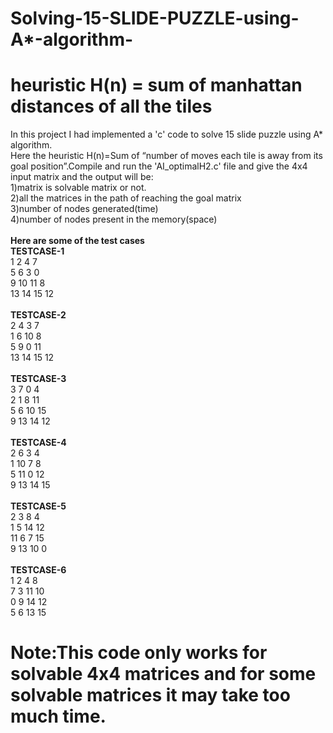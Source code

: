 # Solving-15-SLIDE-PUZZLE-using-A*-algorithm-
# heuristic H(n) = sum of manhattan distances of all the tiles
In this project I had implemented a 'c' code to solve 15 slide puzzle using A* algorithm.<br/>
Here the heuristic H(n)=Sum of “number of moves each tile is away from its goal position”.Compile and run the 'AI_optimalH2.c' file and give the 4x4 input matrix and the output will be:<br/>
1)matrix is solvable matrix or not.<br/>
2)all the matrices in the path of reaching the goal matrix<br/>
3)number of nodes generated(time)<br/>
4)number of nodes present in the memory(space)<br />  
**Here are some of the test cases**<br/>
**TESTCASE-1**<br/>
1 2 4 7<br/>
5 6 3 0<br/>
9 10 11 8<br/>
13 14 15 12<br/><br/>
**TESTCASE-2**<br/>
2 4 3 7<br/>
1 6 10 8<br/>
5 9 0 11<br/>
13 14 15 12<br/><br/>
**TESTCASE-3**<br/>
3 7 0 4<br/>
2 1 8 11<br/>
5 6 10 15 <br/>
9 13 14 12<br/><br/>
**TESTCASE-4**<br/>
2 6 3 4<br/>
1 10 7 8<br/>
5 11 0 12<br/>
9 13 14 15<br/><br/>
**TESTCASE-5**<br/>
2 3 8 4<br/>
1 5 14 12<br/>
11 6 7 15<br/>
9 13 10 0<br/><br/>
**TESTCASE-6**<br/>
1 2 4 8<br/>
7 3 11 10<br/>
0 9 14 12<br/>
5 6 13 15<br/>
# Note:This code only works for solvable 4x4 matrices and for some solvable matrices it may take too much time.
